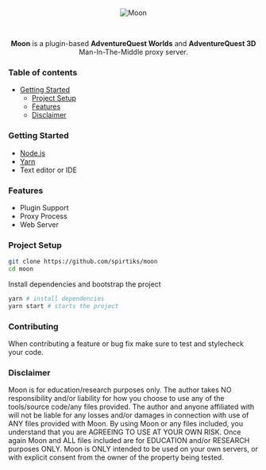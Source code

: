 <div align="center">
  <br />
  <p>
    <img src="https://i.imgur.com/D3fXN0w.png" alt="Moon" />
  </p>
  <br />
  <p>
    <b>Moon</b> is a plugin-based <b>AdventureQuest Worlds</b> and <b>AdventureQuest 3D</b> Man-In-The-Middle proxy server.
  </p>
</div>

### Table of contents

- [Getting Started](#getting-started)
  - [Project Setup](#Project-Setup)
  - [Features](#Features)
  - [Disclaimer](#disclaimer)

### Getting Started

* [Node.js](https://nodejs.org)
* [Yarn](https://yarnpkg.com/en/docs/install)
* Text editor or IDE

### Features

* Plugin Support
* Proxy Process
* Web Server

### Project Setup

```bash
git clone https://github.com/spirtiks/moon
cd moon
```

Install dependencies and bootstrap the project
```bash
yarn # install dependencies
yarn start # starts the project
```

### Contributing

When contributing a feature or bug fix make sure to test and stylecheck your code.

### Disclaimer

Moon is for education/research purposes only. The author takes NO responsibility and/or liability for how you choose to use any of the tools/source code/any files provided. The author and anyone affiliated with will not be liable for any losses and/or damages in connection with use of ANY files provided with Moon. By using Moon or any files included, you understand that you are AGREEING TO USE AT YOUR OWN RISK. Once again Moon and ALL files included are for EDUCATION and/or RESEARCH purposes ONLY. Moon is ONLY intended to be used on your own servers, or with explicit consent from the owner of the property being tested.